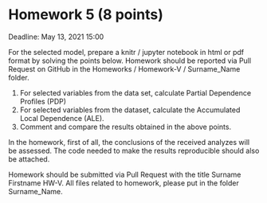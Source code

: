 # Homework 5 (8 points)
Deadline: May 13, 2021 15:00

For the selected model, prepare a knitr / jupyter notebook in html or pdf format by solving the points below. Homework should be reported via Pull Request on GitHub in the Homeworks / Homework-V / Surname_Name folder.

1. For selected variables from the data set, calculate Partial Dependence Profiles (PDP)
2. For selected variables from the dataset, calculate the Accumulated Local Dependence (ALE).
3. Comment and compare the results obtained in the above points.

In the homework, first of all, the conclusions of the received analyzes will be assessed. The code needed to make the results reproducible should also be attached.

Homework should be submitted via Pull Request with the title Surname Firstname HW-V. All files related to homework, please put in the folder Surname_Name.
